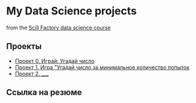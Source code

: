 # My Data Science projects

from the [Scill Factory data science course](https://skillfactory.ru/data-science-specialization)

## Проекты

* [Проект 0. Играй: Угадай число](https://github.com/LNarnia/new_DS/tree/main/project_0/)
* [Проект 1. Игра "Угадай число за минимальное количество попыток](__)
* [Проект 2. ___](__)

## Ссылка на резюме
